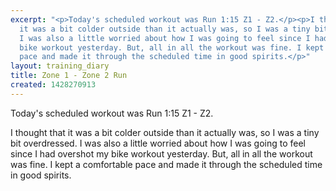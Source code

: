 ```yaml
---
excerpt: "<p>Today's scheduled workout was Run 1:15 Z1 - Z2.</p><p>I thought that
  it was a bit colder outside than it actually was, so I was a tiny bit overdressed.
  I was also a little worried about how I was going to feel since I had overshot my
  bike workout yesterday. But, all in all the workout was fine. I kept a comfortable
  pace and made it through the scheduled time in good spirits.</p>"
layout: training_diary
title: Zone 1 - Zone 2 Run
created: 1428270913
---
```

<p>Today's scheduled workout was Run 1:15 Z1 - Z2.</p><p>I thought that it was a bit colder outside than it actually was, so I was a tiny bit overdressed. I was also a little worried about how I was going to feel since I had overshot my bike workout yesterday. But, all in all the workout was fine. I kept a comfortable pace and made it through the scheduled time in good spirits.</p>

